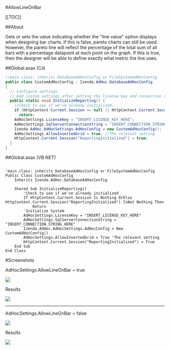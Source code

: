 #AllowLineOnBar

[[_TOC_]]

##About

Gets or sets the value indicating whether the "line value" option displays when designing bar charts. If this is false, pareto charts can still be used. However, the pareto line will reflect the percentage of the total sum of all bars with a percentage datapoint at each point on the graph. If this is true, then the designer will be able to define exactly what metric the line uses.

##Global.asax (C♯)

```csharp
//main class: inherits DatabaseAdHocConfig or FileSystemAdHocConfig
public class CustomAdHocConfig : Izenda.AdHoc.DatabaseAdHocConfig
{
  // Configure settings
  // Add custom settings after setting the license key and connection string by overriding the ConfigureSettings() method
  public static void InitializeReporting() {
    //Check to see if we've already initialized.
    if (HttpContext.Current.Session == null || HttpContext.Current.Session["ReportingInitialized"] != null)
      return;
    AdHocSettings.LicenseKey = "INSERT_LICENSE_KEY_HERE";
    AdHocSettings.SqlServerConnectionString = "INSERT_CONNECTION_STRING_HERE";
    Izenda.AdHoc.AdHocSettings.AdHocConfig = new CustomAdHocConfig();
    AdHocSettings.AllowInvertedGrid = true; //The relevant setting
    HttpContext.Current.Session["ReportingInitialized"] = true;
  }
}
```

##Global.asax (VB.NET)

```visualbasic

'main class: inherits DatabaseAdHocConfig or FileSystemAdHocConfig
Public Class CustomAdHocConfig
    Inherits Izenda.AdHoc.DatabaseAdHocConfig

    Shared Sub InitializeReporting()
        'Check to see if we've already initialized
        If HttpContext.Current.Session Is Nothing OrElse HttpContext.Current.Session("ReportingInitialized") IsNot Nothing Then
            Return
        'Initialize System
        AdHocSettings.LicenseKey = "INSERT_LICENSE_KEY_HERE"
        AdHocSettings.SqlServerConnectionString = "INSERT_CONNECTION_STRING_HERE"
        Izenda.AdHoc.AdHocSettings.AdHocConfig = New CustomAdHocConfig()
        AdHocSettings.AllowInvertedGrid = True 'The relevant setting
        HttpContext.Current.Session("ReportingInitialized") = True
    End Sub
End Class
```

#Screenshots

AdHocSettings.AllowLineOnBar = true

![](http://wiki.izenda.us//API/CodeSamples/AllowLineOnBar/allowlineonbar_true.png)

Results

![](http://wiki.izenda.us//API/CodeSamples/AllowLineOnBar/allowlineonbar_results_true.png)

---

AdHocSettings.AllowLineOnBar = false

![](http://wiki.izenda.us//API/CodeSamples/AllowLineOnBar/allowlineonbar_false.png)

Results

![](http://wiki.izenda.us//API/CodeSamples/AllowLineOnBar/allowlineonbar_results_false.png)